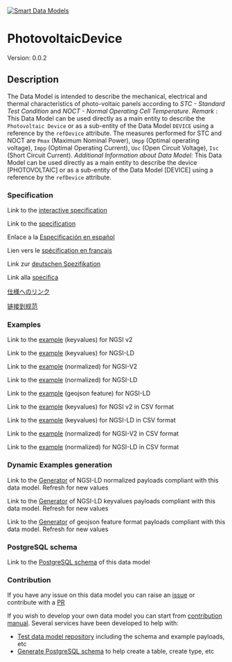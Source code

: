 [![Smart Data Models](https://smartdatamodels.org/wp-content/uploads/2022/01/SmartDataModels_logo.png "Logo")](https://smartdatamodels.org)
# PhotovoltaicDevice
Version: 0.0.2

## Description 

The Data Model is intended to describe the mechanical, electrical and thermal characteristics of photo-voltaic panels according to *STC - Standard Test Condition* and *NOCT - Normal Operating Cell Temperature*. *Remark* : This Data Model can be used directly as a main entity to describe the `Photovoltaic Device`  or as a sub-entity of the Data Model  `DEVICE` using a reference by the `refDevice` attribute. The measures performed for STC and NOCT are `Pmax` (Maximum Nominal Power), `Umpp` (Optimal operating voltage), `Impp` (Optimal Operating Current), `Uoc` (Open Circuit Voltage), `Isc` (Short Circuit Current). *Additional Information about Data Model:* This Data Model can be used directly as a main entity to describe the device [PHOTOVOLTAIC] or as a sub-entity of the Data Model [DEVICE] using a reference by the `refDevice` attribute.
### Specification

Link to the [interactive specification](https://swagger.lab.fiware.org/?url=https://smart-data-models.github.io/dataModel.GreenEnergy/PhotovoltaicDevice/swagger.yaml)

Link to the [specification](https://github.com/smart-data-models/dataModel.GreenEnergy/blob/master/PhotovoltaicDevice/doc/spec.md)

Enlace a la [Especificación en español](https://github.com/smart-data-models/dataModel.GreenEnergy/blob/master/PhotovoltaicDevice/doc/spec_ES.md)

Lien vers le [spécification en français](https://github.com/smart-data-models/dataModel.GreenEnergy/blob/master/PhotovoltaicDevice/doc/spec_FR.md)

Link zur [deutschen Spezifikation](https://github.com/smart-data-models/dataModel.GreenEnergy/blob/master/PhotovoltaicDevice/doc/spec_DE.md)

Link alla [specifica](https://github.com/smart-data-models/dataModel.GreenEnergy/blob/master/PhotovoltaicDevice/doc/spec_IT.md)

[仕様へのリンク](https://github.com/smart-data-models/dataModel.GreenEnergy/blob/master/PhotovoltaicDevice/doc/spec_JA.md)

[链接到规范](https://github.com/smart-data-models/dataModel.GreenEnergy/blob/master/PhotovoltaicDevice/doc/spec_ZH.md)
### Examples

Link to the [example](https://smart-data-models.github.io/dataModel.GreenEnergy/PhotovoltaicDevice/examples/example.json) (keyvalues) for NGSI v2

Link to the [example](https://smart-data-models.github.io/dataModel.GreenEnergy/PhotovoltaicDevice/examples/example.jsonld) (keyvalues) for NGSI-LD

Link to the [example](https://smart-data-models.github.io/dataModel.GreenEnergy/PhotovoltaicDevice/examples/example-normalized.json) (normalized) for NGSI-V2

Link to the [example](https://smart-data-models.github.io/dataModel.GreenEnergy/PhotovoltaicDevice/examples/example-normalized.jsonld) (normalized) for NGSI-LD

Link to the [example](https://smart-data-models.github.io/dataModel.GreenEnergy/PhotovoltaicDevice/examples/example-geojsonfeature.json) (geojson feature) for NGSI-LD

Link to the [example](https://github.com/smart-data-models/dataModel.GreenEnergy/blob/master/PhotovoltaicDevice/examples/example.json.csv) (keyvalues) for NGSI v2 in CSV format

Link to the [example](https://github.com/smart-data-models/dataModel.GreenEnergy/blob/master/PhotovoltaicDevice/examples/example.jsonld.csv) (keyvalues) for NGSI-LD in CSV format

Link to the [example](https://github.com/smart-data-models/dataModel.GreenEnergy/blob/master/PhotovoltaicDevice/examples/example-normalized.json.csv) (normalized) for NGSI-V2 in CSV format

Link to the [example](https://github.com/smart-data-models/dataModel.GreenEnergy/blob/master/PhotovoltaicDevice/examples/example-normalized.jsonld.csv) (normalized) for NGSI-LD in CSV format
### Dynamic Examples generation

Link to the [Generator](https://smartdatamodels.org/extra/ngsi-ld_generator.php?schemaUrl=https://raw.githubusercontent.com/smart-data-models/dataModel.GreenEnergy/master/PhotovoltaicDevice/schema.json&email=info@smartdatamodels.org) of NGSI-LD normalized payloads compliant with this data model. Refresh for new values

Link to the [Generator](https://smartdatamodels.org/extra/ngsi-ld_generator_keyvalues.php?schemaUrl=https://raw.githubusercontent.com/smart-data-models/dataModel.GreenEnergy/master/PhotovoltaicDevice/schema.json&email=info@smartdatamodels.org) of NGSI-LD keyvalues payloads compliant with this data model. Refresh for new values

Link to the [Generator](https://smartdatamodels.org/extra/geojson_features_generator.php?schemaUrl=https://raw.githubusercontent.com/smart-data-models/dataModel.GreenEnergy/master/PhotovoltaicDevice/schema.json&email=info@smartdatamodels.org) of geojson feature format payloads compliant with this data model. Refresh for new values
### PostgreSQL schema

Link to the [PostgreSQL schema](https://github.com/smart-data-models/dataModel.GreenEnergy/blob/master/PhotovoltaicDevice/schema.sql) of this data model
### Contribution

 If you have any issue on this data model you can raise an [issue](https://github.com/smart-data-models/dataModel.GreenEnergy/issues)  or contribute with a [PR](https://github.com/smart-data-models/dataModel.GreenEnergy/pulls)

 If you wish to develop your own data model you can start from [contribution manual](https://bit.ly/contribution_manual). Several services have been developed to help with: 
 - [Test data model repository](https://smartdatamodels.org/index.php/data-models-contribution-api/) including the schema and example payloads, etc
 - [Generate PostgreSQL schema](https://smartdatamodels.org/index.php/sql-service/) to help create a table, create type, etc